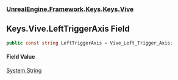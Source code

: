 ### [UnrealEngine.Framework](./UnrealEngine-Framework.md 'UnrealEngine.Framework').[Keys](./Keys.md 'UnrealEngine.Framework.Keys').[Keys.Vive](./Keys-Vive.md 'UnrealEngine.Framework.Keys.Vive')
## Keys.Vive.LeftTriggerAxis Field
  
```csharp
public const string LeftTriggerAxis = Vive_Left_Trigger_Axis;
```
#### Field Value
[System.String](https://docs.microsoft.com/en-us/dotnet/api/System.String 'System.String')  
